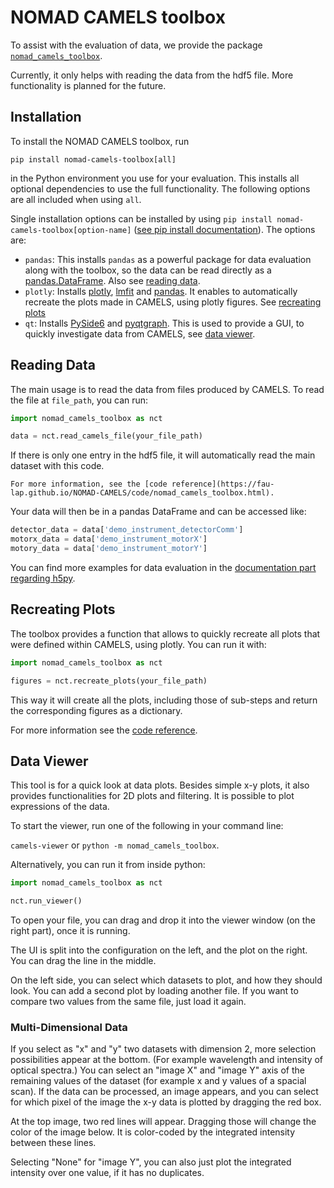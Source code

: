 # NOMAD CAMELS toolbox

To assist with the evaluation of data, we provide the package [`nomad_camels_toolbox`](https://pypi.org/project/nomad-camels-toolbox/).

Currently, it only helps with reading the data from the hdf5 file. More functionality is planned for the future.

## Installation

To install the NOMAD CAMELS toolbox, run
```
pip install nomad-camels-toolbox[all]
```
in the Python environment you use for your evaluation. This installs all optional dependencies to use the full functionality. The following options are all included when using `all`.

Single installation options can be installed by using `pip install nomad-camels-toolbox[option-name]` ([see pip install documentation](https://pip.pypa.io/en/stable/cli/pip_install/)). The options are:
- `pandas`: This installs `pandas` as a powerful package for data evaluation along with the toolbox, so the data can be read directly as a [pandas.DataFrame](https://pandas.pydata.org/docs/reference/api/pandas.DataFrame.html). Also see [reading data](#reading-data).
- `plotly`: Installs [plotly](https://pypi.org/project/plotly/), [lmfit](https://pypi.org/project/lmfit/) and [pandas](https://pypi.org/project/pandas/). It enables to automatically recreate the plots made in CAMELS, using plotly figures. See [recreating plots](#recreating-plots)
- `qt`: Installs [PySide6](https://pypi.org/project/PySide6/) and [pyqtgraph](https://pypi.org/project/pyqtgraph/). This is used to provide a GUI, to quickly investigate data from CAMELS, see [data viewer](#data-viewer).

## Reading Data
The main usage is to read the data from files produced by CAMELS. To read the file at `file_path`, you can run:
```python
import nomad_camels_toolbox as nct

data = nct.read_camels_file(your_file_path)
```
If there is only one entry in the hdf5 file, it will automatically read the main dataset with this code.

```{note}
For more information, see the [code reference](https://fau-lap.github.io/NOMAD-CAMELS/code/nomad_camels_toolbox.html).
```

Your data will then be in a pandas DataFrame and can be accessed like:
```python
detector_data = data['demo_instrument_detectorComm']
motorx_data = data['demo_instrument_motorX']
motory_data = data['demo_instrument_motorY']
```
You can find more examples for data evaluation in the [documentation part regarding h5py](handling_hdf5.md#using-h5py).


## Recreating Plots
The toolbox provides a function that allows to quickly recreate all plots that were defined within CAMELS, using plotly. You can run it with:
```python
import nomad_camels_toolbox as nct

figures = nct.recreate_plots(your_file_path)
```
This way it will create all the plots, including those of sub-steps and return the corresponding figures as a dictionary.

For more information see the [code reference](https://fau-lap.github.io/NOMAD-CAMELS/code/nomad_camels_toolbox.html).


## Data Viewer
This tool is for a quick look at data plots. Besides simple x-y plots, it also provides functionalities for 2D plots and filtering. It is possible to plot expressions of the data.

To start the viewer, run one of the following in your command line:

`camels-viewer` or `python -m nomad_camels_toolbox`.

Alternatively, you can run it from inside python:
```python
import nomad_camels_toolbox as nct

nct.run_viewer()
```
To open your file, you can drag and drop it into the viewer window (on the right part), once it is running.

The UI is split into the configuration on the left, and the plot on the right. You can drag the line in the middle.

On the left side, you can select which datasets to plot, and how they should look. You can add a second plot by loading another file. If you want to compare two values from the same file, just load it again.


### Multi-Dimensional Data

If you select as "x" and "y" two datasets with dimension 2, more selection possibilities appear at the bottom. (For example wavelength and intensity of optical spectra.)
You can select an "image X" and "image Y" axis of the remaining values of the dataset (for example x and y values of a spacial scan). If the data can be processed, an image appears, and you can select for which pixel of the image the x-y data is plotted by dragging the red box.

At the top image, two red lines will appear. Dragging those will change the color of the image below. It is color-coded by the integrated intensity between these lines.

Selecting "None" for "image Y", you can also just plot the integrated intensity over one value, if it has no duplicates.



